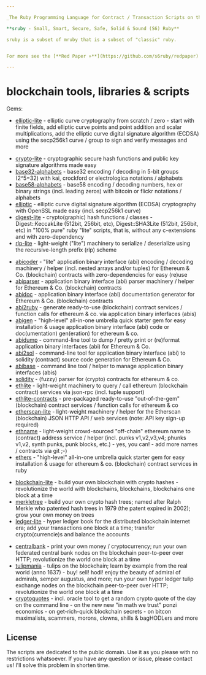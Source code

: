 ```yaml
---

_The Ruby Programming Language for Contract / Transaction Scripts on the Blockchain World Computer - Yes, It's Just Ruby_

**sruby - Small, Smart, Secure, Safe, Solid & Sound (S6) Ruby**

sruby is a subset of mruby that is a subset of "classic" ruby.


For more see the [**Red Paper »**](https://github.com/s6ruby/redpaper)

---
```



# blockchain tools, libraries & scripts

Gems:

- [elliptic-lite](elliptic-lite) - elliptic curve cryptography from scratch / zero - start with finite fields, add elliptic curve points and point addition and scalar multiplications, add the elliptic curve digital signature algorithm (ECDSA) using the secp256k1 curve / group to sign and verify messages and more


<!-- break -->

- [crypto-lite](crypto-lite) - cryptographic secure hash functions and public key signature algorithms made easy
- [base32-alphabets](base32-alphabets) - base32 encoding / decoding in 5-bit groups (2^5=32) with kai, crockford or electrologica notations / alphabets
- [base58-alphabets](base58-alphabets) - base58 encoding / decoding numbers, hex or binary strings (incl. leading zeros) with bitcoin or flickr notations / alphabets
- [elliptic](elliptic) - elliptic curve digital signature algorithm (ECDSA) cryptography with OpenSSL made easy (incl. secp256k1 curve)
- [digest-lite](digest-lite) - crypto(graphic) hash functions / classes - Digest::KeccakLite (512bit, 256bit, etc), Digest::SHA3Lite (512bit, 256bit, etc) in "100% pure" ruby "lite" scripts, that is, without any c-extensions and with zero-dependency
- [rlp-lite](rlp-lite) - light-weight ("lite") machinery to serialize / deserialize using the recursive-length prefix (rlp) scheme



<!-- break -->

- [abicoder](abicoder) - "lite" application binary interface (abi) encoding / decoding machinery / helper (incl. nested arrays and/or tuples) for Ethereum & Co. (blockchain) contracts with zero-dependencies for easy (re)use
- [abiparser](abiparser) - application binary interface (abi) parser machinery / helper for Ethereum & Co. (blockchain) contracts
- [abidoc](abidoc) - application binary interface (abi) documentation generator for Ethereum & Co. (blockchain) contracts
- [abi2ruby](abi2ruby) - generate ready-to-use (blockchain) contract services / function calls for ethereum & co. via application binary inferfaces (abis)
- [abigen](abigen) - "high-level" all-in-one umbrella quick starter gem for easy installation & usage application binary interface (abi) code or doc(umentation) gen(eration) for ethereum & co.
- [abidump](abidump) - command-line tool to dump / pretty print or (re)format application binary interfaces (abi) for Ethereum & Co.
- [abi2sol](abi2sol) - command-line tool for application binary interface (abi) to solidity (contract) source code generation for Ethereum & Co.
- [abibase](abibase) - command line tool / helper to manage application binary interfaces (abis)
- [solidity](solidity) - (fuzzy) parser for (crypto) contracts for ethereum & co.
- [ethlite](ethlite) - light-weight machinery to query / call ethereum (blockchain contract) services via json-rpc (incl. tuple support)
- [ethlite-contracts](ethlite-contracts) - pre-packaged ready-to-use "out-of-the-gem" (blockchain) contract services / function calls for ethereum & co
- [etherscan-lite](etherscan-lite) - light-weight machinery / helper for the Etherscan (blockchain) JSON HTTP API / web services (note: API key sign-up required)
- [ethname](ethname) - light-weight crowd-sourced "off-chain" ethereum name to (contract) address service / helper (incl. punks v1,v2,v3,v4; phunks v1,v2, synth punks, punk blocks, etc.)  - yes, you can! - add more names / contracts via git ;-)
- [ethers](ethers) -  "high-level" all-in-one umbrella quick starter gem for easy installation & usage for ethereum & co. (blockchain) contract services in ruby



<!-- break -->

- [blockchain-lite](blockchain-lite)   - build your own blockchain with crypto hashes - revolutionize the world with blockchains, blockchains, blockchains one block at a time
- [merkletree](merkletree)  - build your own crypto hash trees; named after Ralph Merkle who patented hash trees in 1979 (the patent expired in 2002); grow your own money on trees
- [ledger-lite](ledger-lite)  - hyper ledger book for the distributed blockchain internet era; add your transactions one block at a time; transfer crypto(currencie)s and balance the accounts

<!-- gems in progress / alpha
- [p2p](p2p)  - build your own peer-to-peer (p2p) networks; run your own peer-to-peer (p2p) nodes over HTTP
-->


<!-- break -->

- [centralbank](centralbank)  - print your own money / cryptocurrency; run your own federated central bank nodes on the blockchain peer-to-peer over HTTP; revolutionize the world one block at a time
- [tulipmania](tulipmania)  - tulips on the blockchain; learn by example from the real world (anno 1637) - buy! sell! hodl! enjoy the beauty of admiral of admirals, semper augustus, and more; run your own hyper ledger tulip exchange nodes on the blockchain peer-to-peer over HTTP; revolutionize the world one block at a time
- [cryptoquotes](cryptoquotes) - incl. oracle tool to get a random crypto quote of the day on the command line - on the new new "in math we trust" ponzi economics - on get-rich-quick blockchain secrets - on bitcon maximalists, scammers, morons, clowns, shills & bagHODLers and more




## License

The scripts are dedicated to the public domain.
Use it as you please with no restrictions whatsoever.
If you have any question or issue, please contact us!
I'll solve this problem in shorten time.
